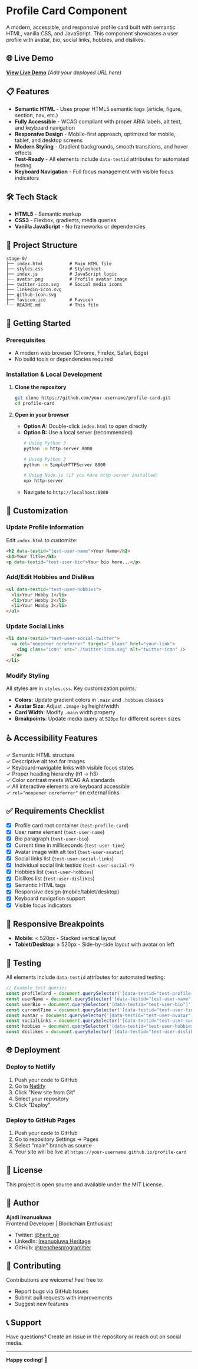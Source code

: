 # Profile Card Component

A modern, accessible, and responsive profile card built with semantic HTML, vanilla CSS, and JavaScript. This component showcases a user profile with avatar, bio, social links, hobbies, and dislikes.

## 🌐 Live Demo

**[View Live Demo](#)** *(Add your deployed URL here)*

## 📋 Features

- **Semantic HTML** - Uses proper HTML5 semantic tags (article, figure, section, nav, etc.)
- **Fully Accessible** - WCAG compliant with proper ARIA labels, alt text, and keyboard navigation
- **Responsive Design** - Mobile-first approach, optimized for mobile, tablet, and desktop screens
- **Modern Styling** - Gradient backgrounds, smooth transitions, and hover effects
- **Test-Ready** - All elements include `data-testid` attributes for automated testing
- **Keyboard Navigation** - Full focus management with visible focus indicators

## 🛠️ Tech Stack

- **HTML5** - Semantic markup
- **CSS3** - Flexbox, gradients, media queries
- **Vanilla JavaScript** - No frameworks or dependencies

## 📁 Project Structure

```
stage-0/
├── index.html          # Main HTML file
├── styles.css          # Stylesheet
├── index.js            # JavaScript logic
├── avatar.png          # Profile avatar image
├── twitter-icon.svg    # Social media icons
├── linkedin-icon.svg
├── github-icon.svg
├── favicon.ico         # Favicon
└── README.md           # This file
```

## 🚀 Getting Started

### Prerequisites

- A modern web browser (Chrome, Firefox, Safari, Edge)
- No build tools or dependencies required

### Installation & Local Development

1. **Clone the repository**
   ```bash
   git clone https://github.com/your-username/profile-card.git
   cd profile-card
   ```

2. **Open in your browser**
   - **Option A:** Double-click `index.html` to open directly
   - **Option B:** Use a local server (recommended)
     ```bash
     # Using Python 3
     python -m http.server 8000
     
     # Using Python 2
     python -m SimpleHTTPServer 8000
     
     # Using Node.js (if you have http-server installed)
     npx http-server
     ```
   - Navigate to `http://localhost:8000`

## 📝 Customization

### Update Profile Information

Edit `index.html` to customize:

```html
<h2 data-testid="test-user-name">Your Name</h2>
<h3>Your Title</h3>
<p data-testid="test-user-bio">Your bio here...</p>
```

### Add/Edit Hobbies and Dislikes

```html
<ul data-testid="test-user-hobbies">
  <li>Your Hobby 1</li>
  <li>Your Hobby 2</li>
  <li>Your Hobby 3</li>
</ul>
```

### Update Social Links

```html
<li data-testid="test-user-social-twitter">
  <a rel="noopener noreferrer" target="_blank" href="your-link">
    <img class="icon" src="./twitter-icon.svg" alt="twitter-icon" />
  </a>
</li>
```

### Modify Styling

All styles are in `styles.css`. Key customization points:

- **Colors**: Update gradient colors in `.main` and `.hobbies` classes
- **Avatar Size**: Adjust `.image-bg` height/width
- **Card Width**: Modify `.main` width property
- **Breakpoints**: Update media query at `520px` for different screen sizes

## ♿ Accessibility Features

✓ Semantic HTML structure  
✓ Descriptive alt text for images  
✓ Keyboard-navigable links with visible focus states  
✓ Proper heading hierarchy (h1 → h3)  
✓ Color contrast meets WCAG AA standards  
✓ All interactive elements are keyboard accessible  
✓ `rel="noopener noreferrer"` on external links  

## ✅ Requirements Checklist

- [x] Profile card root container (`test-profile-card`)
- [x] User name element (`test-user-name`)
- [x] Bio paragraph (`test-user-bio`)
- [x] Current time in milliseconds (`test-user-time`)
- [x] Avatar image with alt text (`test-user-avatar`)
- [x] Social links list (`test-user-social-links`)
- [x] Individual social link testids (`test-user-social-*`)
- [x] Hobbies list (`test-user-hobbies`)
- [x] Dislikes list (`test-user-dislikes`)
- [x] Semantic HTML tags
- [x] Responsive design (mobile/tablet/desktop)
- [x] Keyboard navigation support
- [x] Visible focus indicators

## 📱 Responsive Breakpoints

- **Mobile**: < 520px - Stacked vertical layout
- **Tablet/Desktop**: ≥ 520px - Side-by-side layout with avatar on left

## 🧪 Testing

All elements include `data-testid` attributes for automated testing:

```javascript
// Example test queries
const profileCard = document.querySelector('[data-testid="test-profile-card"]');
const userName = document.querySelector('[data-testid="test-user-name"]');
const userBio = document.querySelector('[data-testid="test-user-bio"]');
const currentTime = document.querySelector('[data-testid="test-user-time"]');
const avatar = document.querySelector('[data-testid="test-user-avatar"]');
const socialLinks = document.querySelector('[data-testid="test-user-social-links"]');
const hobbies = document.querySelector('[data-testid="test-user-hobbies"]');
const dislikes = document.querySelector('[data-testid="test-user-dislikes"]');
```

## 🌐 Deployment

### Deploy to Netlify

1. Push your code to GitHub
2. Go to [Netlify](https://netlify.com)
3. Click "New site from Git"
4. Select your repository
5. Click "Deploy"

### Deploy to GitHub Pages

1. Push your code to GitHub
2. Go to repository Settings → Pages
3. Select "main" branch as source
4. Your site will be live at `https://your-username.github.io/profile-card`

## 📄 License

This project is open source and available under the MIT License.

## 👤 Author

**Ajadi Ireanuoluwa**  
Frontend Developer | Blockchain Enthusiast

- Twitter: [@herit_ge](https://x.com/herit_ge)
- LinkedIn: [Ireanuoluwa Heritage](https://www.linkedin.com/in/ireanuoluwa-heritage-b250331b6/)
- GitHub: [@trenchesprogrammer](https://github.com/trenchesprogrammer)

## 🤝 Contributing

Contributions are welcome! Feel free to:
- Report bugs via GitHub Issues
- Submit pull requests with improvements
- Suggest new features

## 📞 Support

Have questions? Create an issue in the repository or reach out on social media.

---

**Happy coding! 🚀**